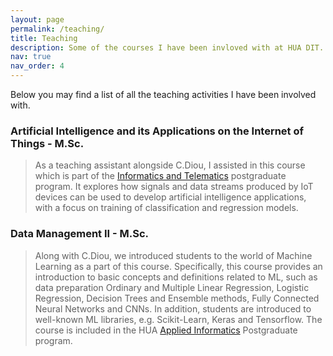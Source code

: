```yaml
---
layout: page
permalink: /teaching/
title: Teaching
description: Some of the courses I have been invloved with at HUA DIT.
nav: true
nav_order: 4
---
```


Below you may find a list of all the teaching activities I have been involved with.

### Artificial Intelligence and its Applications on the Internet of Things - M.Sc.
> As a teaching assistant alongside C.Diou, I assisted in this course which is part of the 
>[ Informatics and Telematics](https://msc.dit.hua.gr/) postgraduate program. 
> It explores how signals and data streams produced by IoT devices can be used to develop artificial intelligence 
> applications, with a focus on training of classification and regression models.




### Data Management II - M.Sc.
> Along with C.Diou, we introduced students to the world of Machine 
Learning as a part of this course. Specifically, this course 
provides an introduction to basic concepts and definitions related 
to ML, such as data preparation Ordinary and Multiple Linear 
Regression, Logistic Regression, Decision Trees and Ensemble
methods, Fully Connected Neural Networks and CNNs. In addition,
students are introduced to well-known ML libraries, e.g.
Scikit-Learn, Keras and Tensorflow.
The course is included in the HUA [Applied Informatics](https://applied.dit.hua.gr/en/home/) Postgraduate program. 
